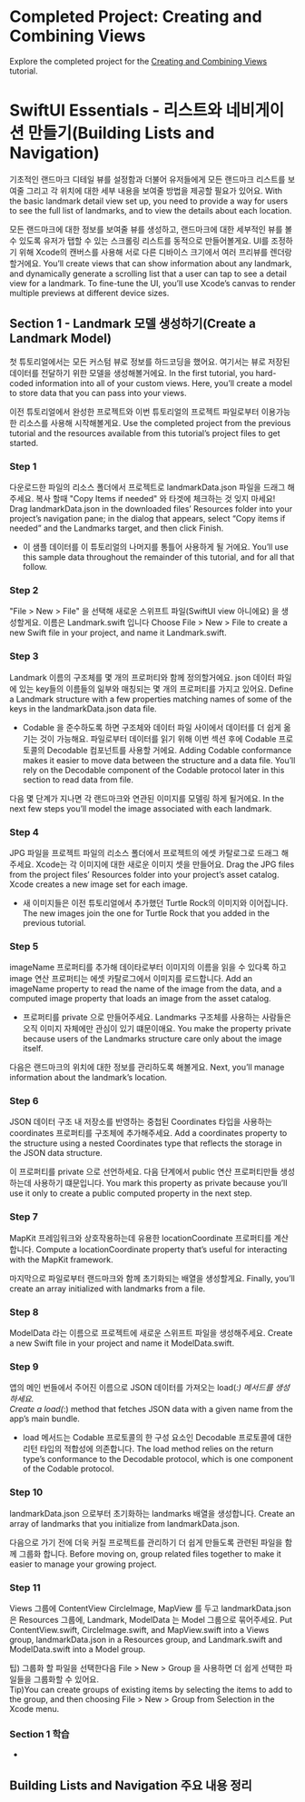 # Completed Project: Creating and Combining Views

Explore the completed project for the [Creating and Combining Views](https://developer.apple.com/tutorials/swiftui/creating-and-combining-views) tutorial.


# SwiftUI Essentials - 리스트와 네비게이션 만들기(Building Lists and Navigation)

기초적인 랜드마크 디테일 뷰를 설정함과 더불어 유저들에게 모든 랜드마크 리스트를 보여줄 그리고 각 위치에 대한 세부 내용을 보여줄 방법을 제공할 필요가 있어요. 
With the basic landmark detail view set up, you need to provide a way for users to see the full list of landmarks, and to view the details about each location.

모든 랜드마크에 대한 정보를 보여줄 뷰를 생성하고, 랜드마크에 대한 세부적인 뷰를 볼 수 있도록 유저가 탭할 수 있는 스크롤링 리스트를 동적으로 만들어볼게요. UI를 조정하기 위해 Xcode의 캔버스를 사용해 서로 다른 디바이스 크기에서 여러 프리뷰를 렌더랑할거에요.
You’ll create views that can show information about any landmark, and dynamically generate a scrolling list that a user can tap to see a detail view for a landmark. To fine-tune the UI, you’ll use Xcode’s canvas to render multiple previews at different device sizes.


## Section 1 - Landmark 모델 생성하기(Create a Landmark Model)

첫 튜토리얼에서는 모든 커스텀 뷰로 정보를 하드코딩을 했어요. 여기서는 뷰로 저장된 데이터를 전달하기 위한 모델을 생성해볼거에요.
In the first tutorial, you hard-coded information into all of your custom views. Here, you’ll create a model to store data that you can pass into your views.

이전 튜토리얼에서 완성한 프로젝트와 이번 튜토리얼의 프로젝트 파일로부터 이용가능한 리소스를 사용해 시작해볼게요.
Use the completed project from the previous tutorial and the resources available from this tutorial’s project files to get started.

### Step 1

다운로드한 파일의 리소스 폴더에서 프로젝트로 landmarkData.json 파일을 드래그 해주세요. 복사 할때 "Copy Items if needed" 와 타겟에 체크하는 것 잊지 마세요!
Drag landmarkData.json in the downloaded files’ Resources folder into your project’s navigation pane; in the dialog that appears, select “Copy items if needed” and the Landmarks target, and then click Finish.

* 이 샘플 데이터를 이 튜토리얼의 나머지를 통틀어 사용하게 될 거에요.
You’ll use this sample data throughout the remainder of this tutorial, and for all that follow.

### Step 2

"File > New > File" 을 선택해 새로운 스위프트 파일(SwiftUI view 아니에요) 을 생성할게요. 이름은 Landmark.swift 입니다
Choose File > New > File to create a new Swift file in your project, and name it Landmark.swift.

### Step 3

Landmark 이름의 구조체를 몇 개의 프로퍼티와 함께 정의할거에요. json 데이터 파일에 있는 key들의 이름들의 읾부와 매칭되는 몇 개의 프로퍼티를 가지고 있어요.
Define a Landmark structure with a few properties matching names of some of the keys in the landmarkData.json data file.

* Codable 을 준수하도록 하면 구조체와 데이터 파일 사이에서 데이터를 더 쉽게 옮기는 것이 가능해요. 파일로부터 데이터를 읽기 위해 이번 섹션 후에 Codable 프로토콜의 Decodable 컴포넌트를 사용할 거에요. 
Adding Codable conformance makes it easier to move data between the structure and a data file. You’ll rely on the Decodable component of the Codable protocol later in this section to read data from file.


다음 몇 단계가 지나면 각 랜드마크와 연관된 이미지를 모델링 하게 될거에요.
In the next few steps you’ll model the image associated with each landmark.

### Step 4

JPG 파일을 프로젝트 파일의 리소스 폴더에서 프로젝트의 에셋 카탈로그로 드래그 해주세요. Xcode는 각 이미지에 대한 새로운 이미지 셋을 만들어요.
Drag the JPG files from the project files’ Resources folder into your project’s asset catalog. Xcode creates a new image set for each image.

* 새 이미지들은 이전 튜토리얼에서 추가했던 Turtle Rock의 이미지와 이어집니다.
The new images join the one for Turtle Rock that you added in the previous tutorial.

### Step 5

imageName 프로퍼티를 추가해 데이타로부터 이미지의 이름을 읽을 수 있다록 하고 image 연산 프로퍼티는 에셋 카탈로그에서 이미지를 로드합니다.
Add an imageName property to read the name of the image from the data, and a computed image property that loads an image from the asset catalog.

* 프로퍼티를 private 으로 만들어주세요. Landmarks 구조체를 사용하는 사람들은 오직 이미지 자체에만 관심이 있기 떄문이애요.
You make the property private because users of the Landmarks structure care only about the image itself.

다음은 랜드마크의 위치에 대한 정보를 관리하도록 해볼게요.
Next, you’ll manage information about the landmark’s location.

### Step 6

JSON 데이터 구조 내 저장소를 반영하는 중첩된 Coordinates 타입을 사용하는 coordinates 프로퍼티를 구조체에 추가해주세요.
Add a coordinates property to the structure using a nested Coordinates type that reflects the storage in the JSON data structure.

이 프로퍼티를 private 으로 선언하세요. 다음 단계에서 public 연산 프로퍼티만들 생성하는데 사용하기 떄문입니다.
You mark this property as private because you’ll use it only to create a public computed property in the next step.

### Step 7

MapKit 프레임워크와 상호작용하는데 유용한 locationCoordinate 프로퍼티를 계산합니다. 
Compute a locationCoordinate property that’s useful for interacting with the MapKit framework.

마지막으로 파일로부터 랜드마크와 함께 초기화되는 배열을 생성할게요.
Finally, you’ll create an array initialized with landmarks from a file.

### Step 8

ModelData 라는 이름으로 프로젝트에 새로운 스위프트 파일을 생성해주세요.
Create a new Swift file in your project and name it ModelData.swift.

### Step 9

앱의 메인 번들에서 주어진 이름으로 JSON 데이터를 가져오는 load(_:) 메서드를 생성하세요.  
Create a load(_:) method that fetches JSON data with a given name from the app’s main bundle.

* load 메서드는 Codable 프로토콜의 한 구성 요소인 Decodable 프로토콜에 대한 리턴 타입의 적합성에 의존합니다.
The load method relies on the return type’s conformance to the Decodable protocol, which is one component of the Codable protocol.

### Step 10

landmarkData.json 으로부터 초기화하는 landmarks 배열을 생성합니다.
Create an array of landmarks that you initialize from landmarkData.json.

다음으로 가기 전에 더욱 커질 프로젝트를 관리하기 더 쉽게 만들도록 관련된 파일을 함께 그룹화 합니다.
Before moving on, group related files together to make it easier to manage your growing project.

### Step 11

Views 그룹에 ContentView CircleImage, MapView 를 두고 landmarkData.json 은 Resources 그룹에, Landmark, ModelData 는 Model 그룹으로 묶어주세요.
Put ContentView.swift, CircleImage.swift, and MapView.swift into a Views group, landmarkData.json in a Resources group, and Landmark.swift and ModelData.swift into a Model group.

팁) 그룹화 할 파일을 선택한다음 File > New > Group 을 사용하면 더 쉽게 선택한 파일들을 그룹화할 수 있어요.  
Tip)You can create groups of existing items by selecting the items to add to the group, and then choosing File > New > Group from Selection in the Xcode menu.

### Section 1 학습

* 

## Building Lists and Navigation 주요 내용 정리


